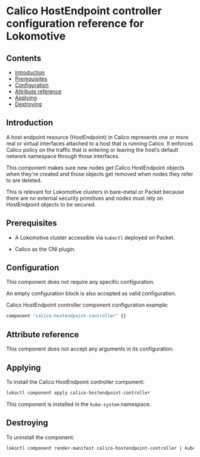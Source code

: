 # Calico HostEndpoint controller configuration reference for Lokomotive

## Contents

* [Introduction](#introduction)
* [Prerequisites](#prerequisites)
* [Configuration](#configuration)
* [Attribute reference](#attribute-reference)
* [Applying](#applying)
* [Destroying](#destroying)

## Introduction

A host endpoint resource (HostEndpoint) in Calico represents one or more real or virtual interfaces
attached to a host that is running Calico. It enforces Calico policy on the traffic that is entering
or leaving the host’s default network namespace through those interfaces.

This component makes sure new nodes get Calico HostEndpoint objects when they're created and those
objects get removed when nodes they refer to are deleted.

This is relevant for Lokomotive clusters in bare-metal or Packet because there are no external
security primitives and nodes must rely on HostEndpoint objects to be secured.


## Prerequisites

* A Lokomotive cluster accessible via `kubectl` deployed on Packet.

* Calico as the CNI plugin.

## Configuration

This component does not require any specific configuration.

An empty configuration block is also accepted as valid configuration.

Calico HostEndpoint controller component configuration example:

```tf
component "calico-hostendpoint-controller" {}
```

## Attribute reference

This component does not accept any arguments in its configuration.

## Applying

To install the Calico HostEndpoint controller component:

```bash
lokoctl component apply calico-hostendpoint-controller
```

This component is installed in the `kube-system` namespace.

## Destroying

To uninstall the component:

```bash
lokoctl component render-manifest calico-hostendpoint-controller | kubectl delete -f -
```
